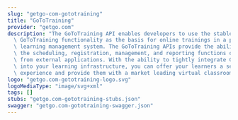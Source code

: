 ```yaml
---
slug: "getgo-com-gototraining"
title: "GoToTraining"
provider: "getgo.com"
description: "The GoToTraining API enables developers to use the stable and robust\
  \ GoToTraining functionality as the basis for online trainings in a proprietary\
  \ learning management system. The GoToTraining APIs provide the ability to access\
  \ the scheduling, registration, management, and reporting functions of GoToTraining\
  \ from external applications. With the ability to tightly integrate GoToTraining\
  \ into your learning infrastructure, you can offer your learners a seamless user\
  \ experience and provide them with a market leading virtual classroom environment."
logo: "getgo.com-gototraining-logo.svg"
logoMediaType: "image/svg+xml"
tags: []
stubs: "getgo.com-gototraining-stubs.json"
swagger: "getgo.com-gototraining-swagger.json"
---
```

